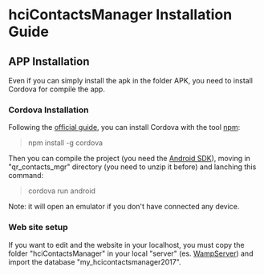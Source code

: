 # hciContactsManager Installation Guide

## APP Installation ##
Even if you can simply install the apk in the folder APK, you need to install Cordova for compile the app.
### Cordova Installation ###
Following the [official guide](https://cordova.apache.org/docs/en/latest/guide/cli/index.html), 
you can install Cordova with the tool [npm](https://www.npmjs.com/):

> npm install -g cordova

Then you can compile the project (you need the [Android SDK](https://developer.android.com/studio/index.html)), 
moving in "qr_contacts_mgr" directory (you need to unzip it before) and lanching this command:

> cordova run android

Note: it will open an emulator if you don't have connected any device.

### Web site setup ###
If you want to edit and the website in your localhost, you must copy the folder "hciContactsManager" in your local "server" (es. [WampServer](http://www.wampserver.com/en/)) and import the database "my_hcicontactsmanager2017".
